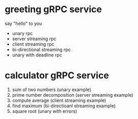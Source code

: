 # greeting gRPC service
say "hello" to you
- unary rpc
- server streaming rpc
- client streaming rpc
- bi-directional streaming rpc
- unary with deadline rpc

# calculator gRPC service
1. sum of two numbers (unary example)
2. prime number decomposition (server streaming example)
3. compute average (client streaming example)
4. find maximum (bi-directioanl streaming example)
5. square root (unary with errors)